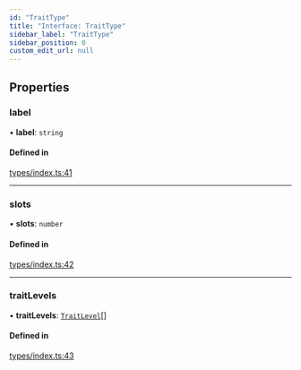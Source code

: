 ```yaml
---
id: "TraitType"
title: "Interface: TraitType"
sidebar_label: "TraitType"
sidebar_position: 0
custom_edit_url: null
---
```


## Properties

### label

• **label**: `string`

#### Defined in

[types/index.ts:41](https://github.com/CityOfZion/props/blob/cdf3f2f/sdk/src/types/index.ts#L41)

___

### slots

• **slots**: `number`

#### Defined in

[types/index.ts:42](https://github.com/CityOfZion/props/blob/cdf3f2f/sdk/src/types/index.ts#L42)

___

### traitLevels

• **traitLevels**: [`TraitLevel`](TraitLevel.md)[]

#### Defined in

[types/index.ts:43](https://github.com/CityOfZion/props/blob/cdf3f2f/sdk/src/types/index.ts#L43)
